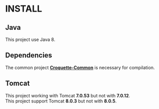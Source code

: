 # INSTALL

## Java

This project use Java 8.

## Dependencies

The common project [**Croquette-Common**](https://github.com/pinguet62/Croquette-Common) is necessary for compilation.

## Tomcat

This project working with Tomcat **7.0.53** but not with **7.0.12**.  
This project support Tomcat **8.0.3** but not with **8.0.5**.
